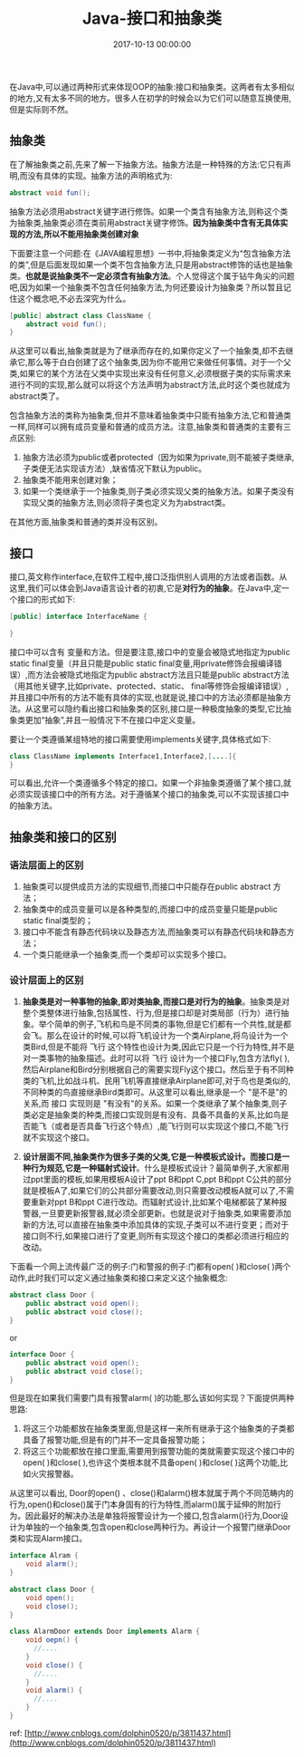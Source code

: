 ﻿---
title: Java-接口和抽象类
date: 2017-10-13 00:00:00
categories: Java
tags:
    - Java
---

在Java中,可以通过两种形式来体现OOP的抽象:接口和抽象类。这两者有太多相似的地方,又有太多不同的地方。很多人在初学的时候会以为它们可以随意互换使用,但是实际则不然。

<!-- more -->

## 抽象类

在了解抽象类之前,先来了解一下抽象方法。抽象方法是一种特殊的方法:它只有声明,而没有具体的实现。抽象方法的声明格式为:
```java
abstract void fun();
```
抽象方法必须用abstract关键字进行修饰。如果一个类含有抽象方法,则称这个类为抽象类,抽象类必须在类前用abstract关键字修饰。**因为抽象类中含有无具体实现的方法,所以不能用抽象类创建对象**

下面要注意一个问题:在《JAVA编程思想》一书中,将抽象类定义为“包含抽象方法的类”,但是后面发现如果一个类不包含抽象方法,只是用abstract修饰的话也是抽象类。**也就是说抽象类不一定必须含有抽象方法**。个人觉得这个属于钻牛角尖的问题吧,因为如果一个抽象类不包含任何抽象方法,为何还要设计为抽象类？所以暂且记住这个概念吧,不必去深究为什么。
```java
[public] abstract class ClassName {
    abstract void fun();
}
```
从这里可以看出,抽象类就是为了继承而存在的,如果你定义了一个抽象类,却不去继承它,那么等于白白创建了这个抽象类,因为你不能用它来做任何事情。对于一个父类,如果它的某个方法在父类中实现出来没有任何意义,必须根据子类的实际需求来进行不同的实现,那么就可以将这个方法声明为abstract方法,此时这个类也就成为abstract类了。

包含抽象方法的类称为抽象类,但并不意味着抽象类中只能有抽象方法,它和普通类一样,同样可以拥有成员变量和普通的成员方法。注意,抽象类和普通类的主要有三点区别:

1. 抽象方法必须为public或者protected（因为如果为private,则不能被子类继承,子类便无法实现该方法）,缺省情况下默认为public。
2. 抽象类不能用来创建对象；
3. 如果一个类继承于一个抽象类,则子类必须实现父类的抽象方法。如果子类没有实现父类的抽象方法,则必须将子类也定义为为abstract类。

在其他方面,抽象类和普通的类并没有区别。

## 接口

接口,英文称作interface,在软件工程中,接口泛指供别人调用的方法或者函数。从这里,我们可以体会到Java语言设计者的初衷,它是**对行为的抽象**。在Java中,定一个接口的形式如下:

```java
[public] interface InterfaceName {
 
}
```
接口中可以含有 变量和方法。但是要注意,接口中的变量会被隐式地指定为public static final变量（并且只能是public static final变量,用private修饰会报编译错误）,而方法会被隐式地指定为public abstract方法且只能是public abstract方法（用其他关键字,比如private、protected、static、 final等修饰会报编译错误）,并且接口中所有的方法不能有具体的实现,也就是说,接口中的方法必须都是抽象方法。从这里可以隐约看出接口和抽象类的区别,接口是一种极度抽象的类型,它比抽象类更加“抽象”,并且一般情况下不在接口中定义变量。

要让一个类遵循某组特地的接口需要使用implements关键字,具体格式如下:
```java
class ClassName implements Interface1,Interface2,[....]{
}
```
可以看出,允许一个类遵循多个特定的接口。如果一个非抽象类遵循了某个接口,就必须实现该接口中的所有方法。对于遵循某个接口的抽象类,可以不实现该接口中的抽象方法。

## 抽象类和接口的区别

### 语法层面上的区别

1. 抽象类可以提供成员方法的实现细节,而接口中只能存在public abstract 方法；
2. 抽象类中的成员变量可以是各种类型的,而接口中的成员变量只能是public static final类型的；
3. 接口中不能含有静态代码块以及静态方法,而抽象类可以有静态代码块和静态方法；
4. 一个类只能继承一个抽象类,而一个类却可以实现多个接口。

### 设计层面上的区别

1. **抽象类是对一种事物的抽象,即对类抽象,而接口是对行为的抽象**。抽象类是对整个类整体进行抽象,包括属性、行为,但是接口却是对类局部（行为）进行抽象。举个简单的例子,飞机和鸟是不同类的事物,但是它们都有一个共性,就是都会飞。那么在设计的时候,可以将飞机设计为一个类Airplane,将鸟设计为一个类Bird,但是不能将 飞行 这个特性也设计为类,因此它只是一个行为特性,并不是对一类事物的抽象描述。此时可以将 飞行 设计为一个接口Fly,包含方法fly( ),然后Airplane和Bird分别根据自己的需要实现Fly这个接口。然后至于有不同种类的飞机,比如战斗机、民用飞机等直接继承Airplane即可,对于鸟也是类似的,不同种类的鸟直接继承Bird类即可。从这里可以看出,继承是一个 "是不是"的关系,而 接口 实现则是 "有没有"的关系。如果一个类继承了某个抽象类,则子类必定是抽象类的种类,而接口实现则是有没有、具备不具备的关系,比如鸟是否能飞（或者是否具备飞行这个特点）,能飞行则可以实现这个接口,不能飞行就不实现这个接口。

2. **设计层面不同,抽象类作为很多子类的父类,它是一种模板式设计。而接口是一种行为规范,它是一种辐射式设计**。什么是模板式设计？最简单例子,大家都用过ppt里面的模板,如果用模板A设计了ppt B和ppt C,ppt B和ppt C公共的部分就是模板A了,如果它们的公共部分需要改动,则只需要改动模板A就可以了,不需要重新对ppt B和ppt C进行改动。而辐射式设计,比如某个电梯都装了某种报警器,一旦要更新报警器,就必须全部更新。也就是说对于抽象类,如果需要添加新的方法,可以直接在抽象类中添加具体的实现,子类可以不进行变更；而对于接口则不行,如果接口进行了变更,则所有实现这个接口的类都必须进行相应的改动。

下面看一个网上流传最广泛的例子:门和警报的例子:门都有open( )和close( )两个动作,此时我们可以定义通过抽象类和接口来定义这个抽象概念:
```java
abstract class Door {
    public abstract void open();
    public abstract void close();
}
```
or
```java
interface Door {
    public abstract void open();
    public abstract void close();
}
```

但是现在如果我们需要门具有报警alarm( )的功能,那么该如何实现？下面提供两种思路:

1. 将这三个功能都放在抽象类里面,但是这样一来所有继承于这个抽象类的子类都具备了报警功能,但是有的门并不一定具备报警功能；
2. 将这三个功能都放在接口里面,需要用到报警功能的类就需要实现这个接口中的open( )和close( ),也许这个类根本就不具备open( )和close( )这两个功能,比如火灾报警器。

从这里可以看出, Door的open() 、close()和alarm()根本就属于两个不同范畴内的行为,open()和close()属于门本身固有的行为特性,而alarm()属于延伸的附加行为。因此最好的解决办法是单独将报警设计为一个接口,包含alarm()行为,Door设计为单独的一个抽象类,包含open和close两种行为。再设计一个报警门继承Door类和实现Alarm接口。

```java
interface Alram {
    void alarm();
}
 
abstract class Door {
    void open();
    void close();
}
 
class AlarmDoor extends Door implements Alarm {
    void oepn() {
      //....
    }
    void close() {
      //....
    }
    void alarm() {
      //....
    }
}
```

ref: [http://www.cnblogs.com/dolphin0520/p/3811437.html](http://www.cnblogs.com/dolphin0520/p/3811437.html)
